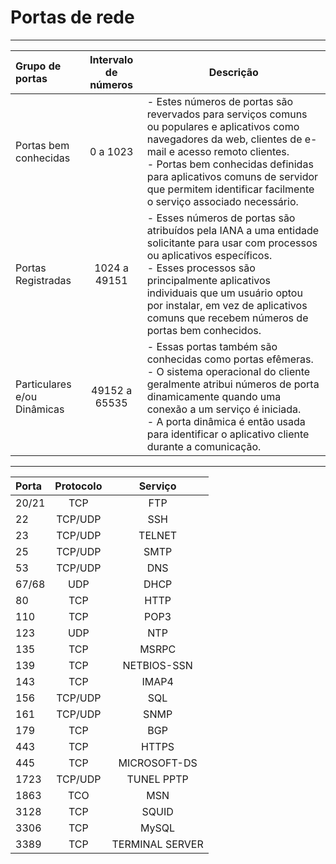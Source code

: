 # Portas de rede

-------------------

Grupo de portas               | Intervalo de números | Descrição |
:-----------------------------|:--------------------:|-----------|
Portas bem<br>conhecidas      | 0 a 1023             | - Estes números de portas são revervados para serviços comuns ou populares e aplicativos como navegadores da web, clientes de e-mail e acesso remoto clientes.<br> - Portas bem conhecidas definidas para aplicativos comuns de servidor que permitem identificar facilmente o serviço associado necessário.
Portas Registradas            | 1024 a 49151         | - Esses números de portas são atribuídos pela IANA a uma entidade solicitante para usar com processos ou aplicativos específicos.<br> - Esses processos são principalmente aplicativos individuais que um usuário optou por instalar, em vez de aplicativos comuns que recebem números de portas bem conhecidos. 
Particulares e/ou<br>Dinâmicas| 49152 a 65535        | - Essas portas também são conhecidas como portas efêmeras.<br> - O sistema operacional do cliente geralmente atribui números de porta dinamicamente quando uma conexão a um serviço é iniciada.<br> - A porta dinâmica é então usada para identificar o aplicativo cliente durante a comunicação.


-------------------

Porta | Protocolo | Serviço
:-----|:---------:|:-------:
20/21 |TCP        |FTP
22    |TCP/UDP    |SSH 
23    |TCP/UDP    |TELNET
25    |TCP/UDP    |SMTP
53    |TCP/UDP    |DNS
67/68 |UDP        |DHCP
80    |TCP        |HTTP
110   |TCP        |POP3
123   |UDP        |NTP
135   |TCP        |MSRPC
139   |TCP        |NETBIOS-SSN
143   |TCP        |IMAP4
156   |TCP/UDP    |SQL
161   |TCP/UDP    |SNMP
179   |TCP        |BGP
443   |TCP        |HTTPS
445   |TCP        |MICROSOFT-DS
1723  |TCP/UDP    |TUNEL PPTP
1863  |TCO        |MSN
3128  |TCP        |SQUID
3306  |TCP        |MySQL
3389  |TCP        |TERMINAL SERVER
